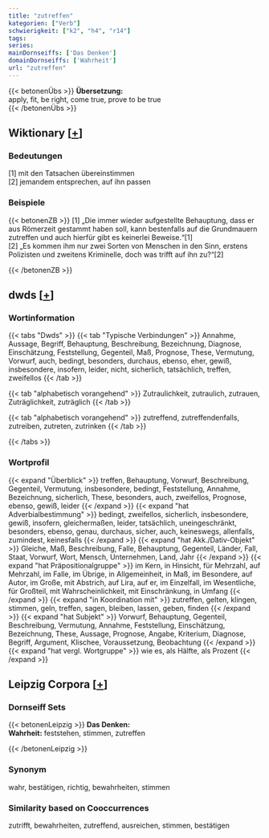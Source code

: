 ```yaml
---
title: "zutreffen"
kategorien: ["Verb"]
schwierigkeit: ["k2", "h4", "r14"]
tags:
series:
mainDornseiffs: ['Das Denken']
domainDornseiffs: ['Wahrheit']
url: "zutreffen"
---
```


{{< betonenÜbs >}}
**Übersetzung:**  
apply, fit, be right, come true, prove  to be true  
{{< /betonenÜbs >}}

## Wiktionary [[+](https://de.wiktionary.org/wiki/zutreffen)]

### Bedeutungen
[1] mit den Tatsachen übereinstimmen  
[2] jemandem entsprechen, auf ihn passen  

### Beispiele
{{< betonenZB >}}
[1] „Die immer wieder aufgestellte Behauptung, dass er aus Römerzeit gestammt haben soll, kann bestenfalls auf die Grundmauern zutreffen und auch hierfür gibt es keinerlei Beweise.“[1]  
[2] „Es kommen ihm nur zwei Sorten von Menschen in den Sinn, erstens Polizisten und zweitens Kriminelle, doch was trifft auf ihn zu?“[2]  

{{< /betonenZB >}}


## dwds [[+](https://www.dwds.de/wb/zutreffen)]

### Wortinformation
{{< tabs "Dwds" >}}
{{< tab "Typische Verbindungen" >}}
Annahme, Aussage, Begriff, Behauptung, Beschreibung, Bezeichnung, Diagnose, Einschätzung, Feststellung, Gegenteil, Maß, Prognose, These, Vermutung, Vorwurf, auch, bedingt, besonders, durchaus, ebenso, eher, gewiß, insbesondere, insofern, leider, nicht, sicherlich, tatsächlich, treffen, zweifellos
{{< /tab >}}

{{< tab "alphabetisch vorangehend" >}}
Zutraulichkeit, zutraulich, zutrauen, Zuträglichkeit, zuträglich
{{< /tab >}}

{{< tab "alphabetisch vorangehend" >}}
zutreffend, zutreffendenfalls, zutreiben, zutreten, zutrinken
{{< /tab >}}

{{< /tabs >}}

### Wortprofil
{{< expand "Überblick" >}} treffen, Behauptung, Vorwurf, Beschreibung, Gegenteil, Vermutung, insbesondere, bedingt, Feststellung, Annahme, Bezeichnung, sicherlich, These, besonders, auch, zweifellos, Prognose, ebenso, gewiß, leider {{< /expand >}}
{{< expand "hat Adverbialbestimmung" >}} bedingt, zweifellos, sicherlich, insbesondere, gewiß, insofern, gleichermaßen, leider, tatsächlich, uneingeschränkt, besonders, ebenso, genau, durchaus, sicher, auch, keineswegs, allenfalls, zumindest, keinesfalls {{< /expand >}}
{{< expand "hat Akk./Dativ-Objekt" >}} Gleiche, Maß, Beschreibung, Falle, Behauptung, Gegenteil, Länder, Fall, Staat, Vorwurf, Wort, Mensch, Unternehmen, Land, Jahr {{< /expand >}}
{{< expand "hat Präpositionalgruppe" >}} im Kern, in Hinsicht, für Mehrzahl, auf Mehrzahl, im Falle, im Übrige, in Allgemeinheit, in Maß, im Besondere, auf Autor, im Große, mit Abstrich, auf Lira, auf er, im Einzelfall, im Wesentliche, für Großteil, mit Wahrscheinlichkeit, mit Einschränkung, in Umfang {{< /expand >}}
{{< expand "in Koordination mit" >}} zutreffen, gelten, klingen, stimmen, geln, treffen, sagen, bleiben, lassen, geben, finden {{< /expand >}}
{{< expand "hat Subjekt" >}} Vorwurf, Behauptung, Gegenteil, Beschreibung, Vermutung, Annahme, Feststellung, Einschätzung, Bezeichnung, These, Aussage, Prognose, Angabe, Kriterium, Diagnose, Begriff, Argument, Klischee, Voraussetzung, Beobachtung {{< /expand >}}
{{< expand "hat vergl. Wortgruppe" >}} wie es, als Hälfte, als Prozent {{< /expand >}}

## Leipzig Corpora [[+](https://corpora.uni-leipzig.de/en/res?word=zutreffen&corpusId=deu_newscrawl-public_2018)]

### Dornseiff Sets
{{< betonenLeipzig >}}
**Das Denken:**  
**Wahrheit:** feststehen, stimmen, zutreffen  

{{< /betonenLeipzig >}}

### Synonym
wahr, bestätigen, richtig, bewahrheiten, stimmen


### Similarity based on Cooccurrences
zutrifft, bewahrheiten, zutreffend, ausreichen, stimmen, bestätigen


